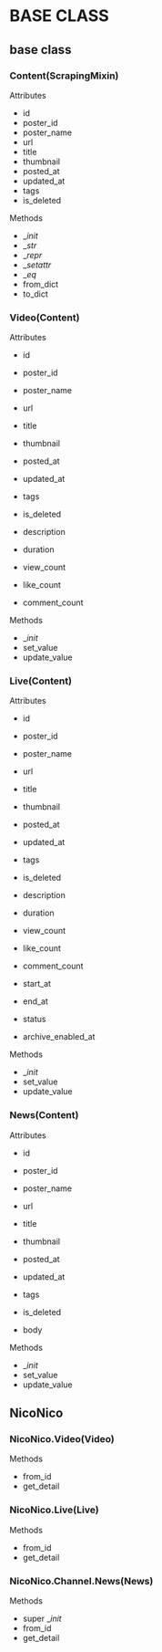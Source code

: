 # BASE CLASS

## base class

### Content(ScrapingMixin)

Attributes

* id
* poster_id
* poster_name
* url
* title
* thumbnail
* posted_at
* updated_at
* tags
* is_deleted

Methods

* __init_
* __str_
* __repr_
* __setattr_
* __eq_
* from_dict
* to_dict

### Video(Content)

Attributes

* id
* poster_id
* poster_name
* url
* title
* thumbnail
* posted_at
* updated_at
* tags
* is_deleted

* description
* duration
* view_count
* like_count
* comment_count

Methods

* __init_
* set_value
* update_value

### Live(Content)

Attributes

* id
* poster_id
* poster_name
* url
* title
* thumbnail
* posted_at
* updated_at
* tags
* is_deleted

* description
* duration
* view_count
* like_count
* comment_count

* start_at
* end_at
* status
* archive_enabled_at

Methods

* __init_
* set_value
* update_value

### News(Content)

Attributes

* id
* poster_id
* poster_name
* url
* title
* thumbnail
* posted_at
* updated_at
* tags
* is_deleted

* body

Methods

* __init_
* set_value
* update_value

## NicoNico

### NicoNico.Video(Video)

Methods

* from_id
* get_detail

### NicoNico.Live(Live)

Methods

* from_id
* get_detail

### NicoNico.Channel.News(News)

Methods

* super __init_
* from_id
* get_detail
